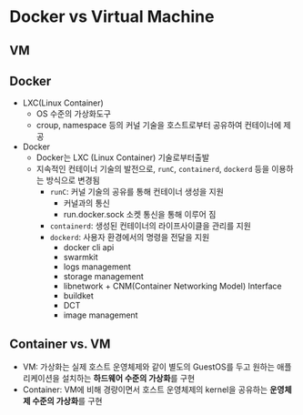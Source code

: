 # Docker vs Virtual Machine

## VM

## Docker 

- LXC(Linux Container)
  - OS 수준의 가상화도구
  - croup, namespace 등의 커널 기술을 호스트로부터 공유하여 컨테이너에 제공
- Docker
  - Docker는 LXC (Linux Container) 기술로부터출발 
  - 지속적인 컨테이너 기술의 발전으로, `runC`, `containerd`, `dockerd` 등을 이용하는 방식으로 변경됨
    - `runC`: 커널 기술의 공유를 통해 컨테이너 생성을 지원
      - 커널과의 통신
      - run.docker.sock 소켓 통신을 통해 이루어 짐
    - `containerd`: 생성된 컨테이너의 라이프사이클을 관리를 지원
    - `dockerd`: 사용자 환경에서의 명령을 전달을 지원
      - docker cli api
      - swarmkit
      - logs management
      - storage management
      - libnetwork + CNM(Container Networking Model) Interface 
      - buildket
      - DCT
      - image management

## Container vs. VM

- VM: 가상화는 실제 호스트 운영체제와 같이 별도의 GuestOS를 두고 원하는 애플리케이션을 설치하는 **하드웨어 수준의 가상화**를 구현
- Container: VM에 비해 경량이면서 호스트 운영체제의 kernel을 공유하는 **운영체제 수준의 가상화**를 구현

